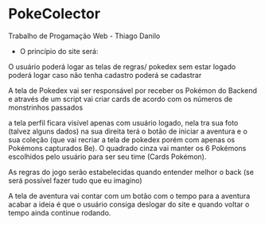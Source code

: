 # PokeColector
Trabalho de Progamação Web - Thiago Danilo

- O princípio do site será:

O usuário poderá logar as telas de regras/ pokedex sem estar logado
poderá logar caso não tenha cadastro poderá se cadastrar

A tela de Pokedex vai ser responsável por receber os Pokémon do Backend e através de um script vai criar cards de acordo com os números de monstrinhos passados 

a tela perfil ficara visível apenas com usuário logado, nela tra sua foto (talvez alguns dados) na sua direita terá o botão de iniciar a aventura e o sua coleção (que vai recriar a tela de pokedex porém com apenas os Pokémons capturados Be).
O quadrado cinza vai manter os 6 Pokémons escolhidos pelo usuário para ser seu time (Cards Pokémon).

As regras do jogo serão estabelecidas quando entender melhor o back (se será possível fazer tudo que eu imagino)

A tela de aventura vai contar com um botão com o tempo  para a aventura acabar a ideia é que o usuário consiga deslogar do site e quando voltar o tempo ainda continue rodando.



